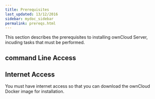 ```yaml
---
title: Prerequisites
last_updated: 13/12/2016
sidebar: mydoc_sidebar
permalink: prereqs.html
---
```


This section describes the prerequisites to installing ownCloud Server, incuding tasks that must be performed.

## command Line Access



## Internet Access

You must have internet access so that you can download the ownCloud Docker image for installation.  